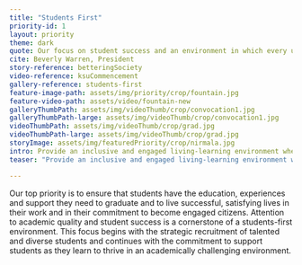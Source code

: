 ```yaml
---
title: "Students First"
priority-id: 1
layout: priority
theme: dark
quote: Our focus on student success and an environment in which every university decision is made relative to its impact on students has resulted in improvements in retention and graduation rates and greater student engagement in high-impact experiences.
cite: Beverly Warren, President
story-reference: betteringSociety
video-reference: ksuCommencement
gallery-reference: students-first
feature-image-path: assets/img/priority/crop/fountain.jpg
feature-video-path: assets/video/fountain-new
galleryThumbPath: assets/img/videoThumb/crop/convocation1.jpg
galleryThumbPath-large: assets/img/videoThumb/crop/convocation1.jpg
videoThumbPath: assets/img/videoThumb/crop/grad.jpg
videoThumbPath-large: assets/img/videoThumb/crop/grad.jpg
storyImage: assets/img/featuredPriority/crop/nirmala.jpg
intro: Provide an inclusive and engaged living-learning environment where all students thrive and graduate as informed citizens committed to a life of impact
teaser: "Provide an inclusive and engaged living-learning environment where all students thrive and graduate as informed citizens committed to a life of impact"

---
```


Our top priority is to ensure that students have the education, experiences and support they need to graduate and to live successful, satisfying lives in their work and in their commitment to become engaged citizens. Attention to academic quality and student success is a cornerstone of a students-first environment. This focus begins with the strategic recruitment of talented and diverse students and continues with the commitment to support students as they learn to thrive in an academically challenging environment.
